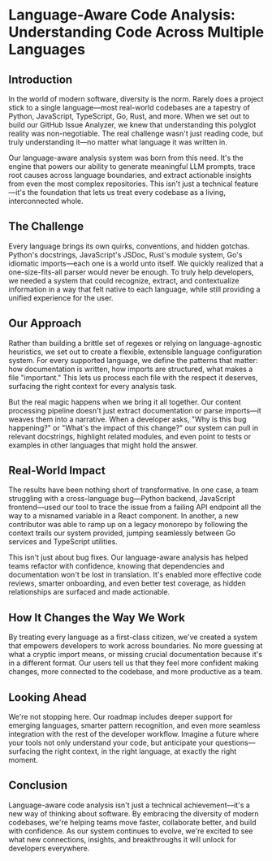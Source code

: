 # Language-Aware Code Analysis: Understanding Code Across Multiple Languages

## Introduction

In the world of modern software, diversity is the norm. Rarely does a project stick to a single language—most real-world codebases are a tapestry of Python, JavaScript, TypeScript, Go, Rust, and more. When we set out to build our GitHub Issue Analyzer, we knew that understanding this polyglot reality was non-negotiable. The real challenge wasn't just reading code, but truly understanding it—no matter what language it was written in.

Our language-aware analysis system was born from this need. It's the engine that powers our ability to generate meaningful LLM prompts, trace root causes across language boundaries, and extract actionable insights from even the most complex repositories. This isn't just a technical feature—it's the foundation that lets us treat every codebase as a living, interconnected whole.

## The Challenge

Every language brings its own quirks, conventions, and hidden gotchas. Python's docstrings, JavaScript's JSDoc, Rust's module system, Go's idiomatic imports—each one is a world unto itself. We quickly realized that a one-size-fits-all parser would never be enough. To truly help developers, we needed a system that could recognize, extract, and contextualize information in a way that felt native to each language, while still providing a unified experience for the user.

## Our Approach

Rather than building a brittle set of regexes or relying on language-agnostic heuristics, we set out to create a flexible, extensible language configuration system. For every supported language, we define the patterns that matter: how documentation is written, how imports are structured, what makes a file "important." This lets us process each file with the respect it deserves, surfacing the right context for every analysis task.

But the real magic happens when we bring it all together. Our content processing pipeline doesn't just extract documentation or parse imports—it weaves them into a narrative. When a developer asks, "Why is this bug happening?" or "What's the impact of this change?" our system can pull in relevant docstrings, highlight related modules, and even point to tests or examples in other languages that might hold the answer.

## Real-World Impact

The results have been nothing short of transformative. In one case, a team struggling with a cross-language bug—Python backend, JavaScript frontend—used our tool to trace the issue from a failing API endpoint all the way to a misnamed variable in a React component. In another, a new contributor was able to ramp up on a legacy monorepo by following the context trails our system provided, jumping seamlessly between Go services and TypeScript utilities.

This isn't just about bug fixes. Our language-aware analysis has helped teams refactor with confidence, knowing that dependencies and documentation won't be lost in translation. It's enabled more effective code reviews, smarter onboarding, and even better test coverage, as hidden relationships are surfaced and made actionable.

## How It Changes the Way We Work

By treating every language as a first-class citizen, we've created a system that empowers developers to work across boundaries. No more guessing at what a cryptic import means, or missing crucial documentation because it's in a different format. Our users tell us that they feel more confident making changes, more connected to the codebase, and more productive as a team.

## Looking Ahead

We're not stopping here. Our roadmap includes deeper support for emerging languages, smarter pattern recognition, and even more seamless integration with the rest of the developer workflow. Imagine a future where your tools not only understand your code, but anticipate your questions—surfacing the right context, in the right language, at exactly the right moment.

## Conclusion

Language-aware code analysis isn't just a technical achievement—it's a new way of thinking about software. By embracing the diversity of modern codebases, we're helping teams move faster, collaborate better, and build with confidence. As our system continues to evolve, we're excited to see what new connections, insights, and breakthroughs it will unlock for developers everywhere. 